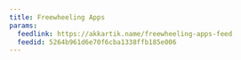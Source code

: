 ```yaml
---
title: Freewheeling Apps
params:
  feedlink: https://akkartik.name/freewheeling-apps-feed
  feedid: 5264b961d6e70f6cba1338ffb185e006
---
```

